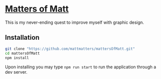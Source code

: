 # [Matters of Matt](http://www.themattersofmatt.com/)

This is my never-ending quest to improve myself with graphic design.


## Installation

```sh
git clone "https://github.com/mattmatters/mattersOfMatt.git"
cd mattersOfMatt
npm install
```

Upon installing you may type `npm run start` to run the application through a dev server.

